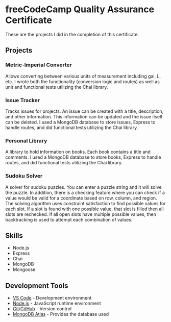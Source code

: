 # freeCodeCamp Quality Assurance Certificate

These are the projects I did in the completion of this certificate.

## Projects

### Metric-Imperial Converter

Allows converting between various units of measurement including gal, L, etc. I wrote both the functionality (conversion logic and routes) as well as unit and functional tests utilizing the Chai library.

### Issue Tracker

Tracks issues for projects. An issue can be created with a title, description, and other information. This information can be updated and the issue itself can be deleted. I used a MongoDB database to store issues, Express to handle routes, and did functional tests utilizing the Chai library.

### Personal Library

A library to hold information on books. Each book contains a title and comments. I used a MongoDB database to store books, Express to handle routes, and did functional tests utilizing the Chai library.

### Sudoku Solver

A solver for sudoku puzzles. You can enter a puzzle string and it will solve the puzzle. In addition, there is a checking feature where you can check if a value would be valid for a coordinate based on row, column, and region. The solving algorithm uses constraint satisfaction to find possible values for each slot. If a slot is found with one possible value, that slot is filled then all slots are rechecked. If all open slots have multiple possible values, then backtracking is used to attempt each combination of values.

## Skills

- Node.js
- Express
- Chai
- MongoDB
- Mongoose

## Development Tools

- [VS Code](https://code.visualstudio.com/) - Development environment
- [Node.js](https://nodejs.org/en/) - JavaScript runtime environment
- [Git](https://git-scm.com/)/[GitHub](https://github.com/) - Version control
- [MongoDB Atlas](https://www.mongodb.com/) - Provides the database used
